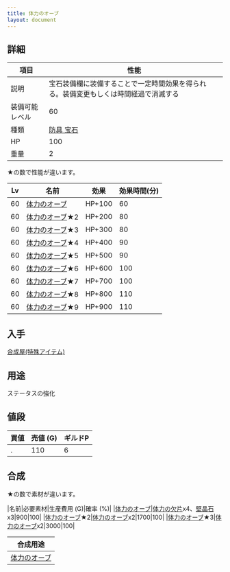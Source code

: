 ```yaml
---
title: 体力のオーブ
layout: document
---
```

## 詳細

|項目|性能|
|---|---|
|説明|宝石装備欄に装備することで一定時間効果を得られる。装備変更もしくは時間経過で消滅する|
|装備可能レベル|60|
|種類|[防具 宝石](防具(宝石))|
|HP|100|
|重量|2|

★の数で性能が違います。

|Lv|名前|効果|効果時間(分)|
|---|---|---|---|
|60|[体力のオーブ](体力のオーブ)|HP+100|60|
|60|[体力のオーブ](体力のオーブ)★2|HP+200|80|
|60|[体力のオーブ](体力のオーブ)★3|HP+300|80|
|60|[体力のオーブ](体力のオーブ)★4|HP+400|90|
|60|[体力のオーブ](体力のオーブ)★5|HP+500|90|
|60|[体力のオーブ](体力のオーブ)★6|HP+600|100|
|60|[体力のオーブ](体力のオーブ)★7|HP+700|100|
|60|[体力のオーブ](体力のオーブ)★8|HP+800|110|
|60|[体力のオーブ](体力のオーブ)★9|HP+900|110|

## 入手

[合成屋(特殊アイテム)](合成屋(特殊アイテム))

## 用途

ステータスの強化

## 値段

|買値|売値 (G)|ギルドP|
|---|---|---|
|.|110|6|

## 合成

★の数で素材が違います。

|名前|必要素材|生産費用 (G)|確率 (%)|
|[体力のオーブ](体力のオーブ)|[体力の欠片](体力の欠片)x4、[堅晶石](堅晶石)x3|900|100|
|[体力のオーブ](体力のオーブ)★2|[体力のオーブ](体力のオーブ)x2|1700|100|
|[体力のオーブ](体力のオーブ)★3|[体力のオーブ](体力のオーブ)x2|3000|100|


|合成用途|
|---|
|[体力のオーブ](体力のオーブ)|
